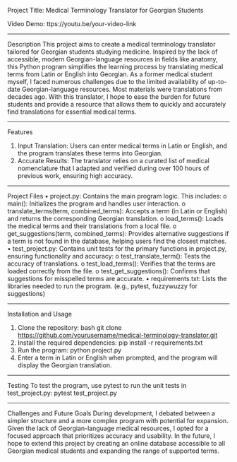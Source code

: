 Project Title:
Medical Terminology Translator for Georgian Students

Video Demo:
ttps://youtu.be/your-video-link
________________________________________
Description
This project aims to create a medical terminology translator tailored for Georgian students studying medicine. Inspired by the lack of accessible, modern Georgian-language resources in fields like anatomy, this Python program simplifies the learning process by translating medical terms from Latin or English into Georgian.
As a former medical student myself, I faced numerous challenges due to the limited availability of up-to-date Georgian-language resources. Most materials were translations from decades ago. With this translator, I hope to ease the burden for future students and provide a resource that allows them to quickly and accurately find translations for essential medical terms.
________________________________________
Features
1.	Input Translation: Users can enter medical terms in Latin or English, and the program translates these terms into Georgian.
2.	Accurate Results: The translator relies on a curated list of medical nomenclature that I adapted and verified during over 100 hours of previous work, ensuring high accuracy.
________________________________________
Project Files
•	project.py: Contains the main program logic. This includes:
o	main(): Initializes the program and handles user interaction.
o	translate_terms(term, combined_terms): Accepts a term (in Latin or English) and returns the corresponding Georgian translation.
o	load_terms(): Loads the medical terms and their translations from a local file.
o	get_suggestions(term, combined_terms): Provides alternative suggestions if a term is not found in the database, helping users find the closest matches.
•	test_project.py: Contains unit tests for the primary functions in project.py, ensuring functionality and accuracy:
o	test_translate_term(): Tests the accuracy of translations.
o	test_load_terms(): Verifies that the terms are loaded correctly from the file.
o	test_get_suggestions(): Confirms that suggestions for misspelled terms are accurate.
•	requirements.txt: Lists the libraries needed to run the program. (e.g., pytest, fuzzywuzzy for suggestions)
________________________________________
Installation and Usage
1.	Clone the repository:
bash
git clone https://github.com/yourusername/medical-terminology-translator.git
2.	Install the required dependencies:
pip install -r requirements.txt
3.	Run the program:
python project.py
4.	Enter a term in Latin or English when prompted, and the program will display the Georgian translation.
________________________________________
Testing
To test the program, use pytest to run the unit tests in test_project.py:
pytest test_project.py
________________________________________
Challenges and Future Goals
During development, I debated between a simpler structure and a more complex program with potential for expansion. Given the lack of Georgian-language medical resources, I opted for a focused approach that prioritizes accuracy and usability. In the future, I hope to extend this project by creating an online database accessible to all Georgian medical students and expanding the range of supported terms.

